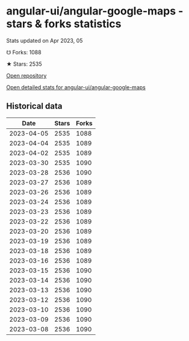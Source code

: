 # angular-ui/angular-google-maps - stars & forks statistics

Stats updated on Apr 2023, 05

☋ Forks: 1088

★ Stars: 2535

[Open repository](https://github.com/angular-ui/angular-google-maps)

[Open detailed stats for angular-ui/angular-google-maps](https://reviewgithub.com/rep/angular-ui/angular-google-maps)

## Historical data
| Date | Stars | Forks |
|------|-------|-------|
| 2023-04-05 | 2535 | 1088 | 
| 2023-04-04 | 2535 | 1089 | 
| 2023-04-02 | 2535 | 1089 | 
| 2023-03-30 | 2535 | 1090 | 
| 2023-03-28 | 2536 | 1090 | 
| 2023-03-27 | 2536 | 1089 | 
| 2023-03-26 | 2536 | 1089 | 
| 2023-03-24 | 2536 | 1089 | 
| 2023-03-23 | 2536 | 1089 | 
| 2023-03-22 | 2536 | 1089 | 
| 2023-03-20 | 2536 | 1089 | 
| 2023-03-19 | 2536 | 1089 | 
| 2023-03-18 | 2536 | 1089 | 
| 2023-03-16 | 2536 | 1089 | 
| 2023-03-15 | 2536 | 1090 | 
| 2023-03-14 | 2536 | 1090 | 
| 2023-03-13 | 2536 | 1090 | 
| 2023-03-12 | 2536 | 1090 | 
| 2023-03-10 | 2536 | 1090 | 
| 2023-03-09 | 2536 | 1090 | 
| 2023-03-08 | 2536 | 1090 | 

